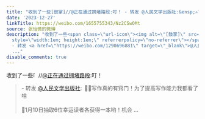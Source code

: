 ```yaml
---
title: "收到了一些[鼓掌]//@正在通过拥堵路段:叮！ - 转发 @人民文学出版社:&ensp;✍\U0001F3FB写作真的有窍门！为了提高写作能力我都看了啥\U0001F3811月10日抽取6位幸运读者各获得..."
date: '2023-12-27'
linkTitle: https://weibo.com/1655755343/Nz2CSwOMt
source: 张怡微的微博
description: "收到了一些<span class=\"url-icon\"><img alt=\"[鼓掌]\" src=\"https://h5.sinaimg.cn/m/emoticon/icon/default/d_guzhang-cca8b296d9.png\"
  style=\"width:1em; height:1em;\" referrerpolicy=\"no-referrer\"></span>//<a href=\"https://weibo.com/n/%E6%AD%A3%E5%9C%A8%E9%80%9A%E8%BF%87%E6%8B%A5%E5%A0%B5%E8%B7%AF%E6%AE%B5\">@正在通过拥堵路段</a>:叮！<br><blockquote>
  - 转发 <a href=\"https://weibo.com/1290696881\" target=\"_blank\">@人民文学出版社</a>: ✍\U0001F3FB写作真的有窍门！为了提高写作能力我都看了啥<br><br>\U0001F3811月10日抽取6位幸运读者各获得一本哟！机会
  ..."
disable_comments: true
---
```

收到了一些<span class="url-icon"><img alt="[鼓掌]" src="https://h5.sinaimg.cn/m/emoticon/icon/default/d_guzhang-cca8b296d9.png" style="width:1em; height:1em;" referrerpolicy="no-referrer"></span>//<a href="https://weibo.com/n/%E6%AD%A3%E5%9C%A8%E9%80%9A%E8%BF%87%E6%8B%A5%E5%A0%B5%E8%B7%AF%E6%AE%B5">@正在通过拥堵路段</a>:叮！<br><blockquote> - 转发 <a href="https://weibo.com/1290696881" target="_blank">@人民文学出版社</a>: ✍🏻写作真的有窍门！为了提高写作能力我都看了啥<br><br>🎁1月10日抽取6位幸运读者各获得一本哟！机会 ...
